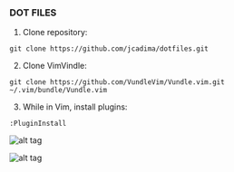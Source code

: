 ### DOT FILES

1) Clone repository:
```
git clone https://github.com/jcadima/dotfiles.git
```

2) Clone VimVindle:
```
git clone https://github.com/VundleVim/Vundle.vim.git ~/.vim/bundle/Vundle.vim
```

3) While in Vim, install plugins:
```
:PluginInstall
```


![alt tag](https://i.imgur.com/uxY0ZQh.png)

![alt tag](https://i.imgur.com/bei1ds1.jpg)

